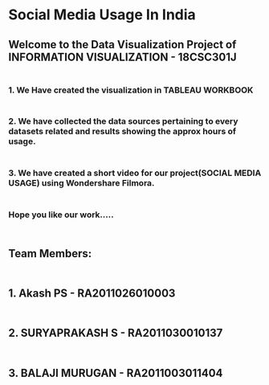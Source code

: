 # Social Media Usage In India

## Welcome to the Data Visualization Project of INFORMATION VISUALIZATION - 18CSC301J
### <br>1. We Have created the visualization in TABLEAU WORKBOOK</br>
### <br>2. We have collected the data sources pertaining to every datasets related and results showing the approx hours of usage.</br>
### <br>3. We have created a short video for our project(SOCIAL MEDIA USAGE) using Wondershare Filmora.</br>


### <br>Hope you like our work.....</br>

## <br>Team Members:</br>
## <br>1. Akash PS - RA2011026010003</br>
## <br>2. SURYAPRAKASH S - RA2011030010137</br>
## <br>3. BALAJI MURUGAN - RA2011003011404</br>


